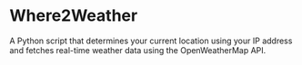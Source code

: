 # Where2Weather
A Python script that determines your current location using your IP address and fetches real-time weather data using the OpenWeatherMap API.
